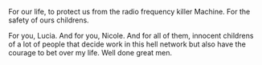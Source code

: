 For our life, to protect us from the radio frequency killer Machine. For the safety of ours childrens.

For you, Lucia. And for you, Nicole. And for all of them, innocent childrens of a lot of people that decide work in this hell network
but also have the courage to bet over my life. Well done great men.
